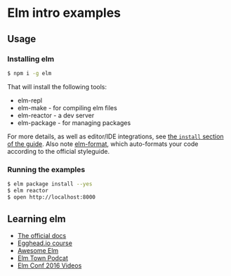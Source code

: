 # Elm intro examples

## Usage

### Installing elm
```sh
$ npm i -g elm
```
That will install the following tools:
- elm-repl
- elm-make - for compiling elm files
- elm-reactor - a dev server
- elm-package - for managing packages

For more details, as well as editor/IDE integrations, see [the `install` section of the guide](https://guide.elm-lang.org/install.html). Also note [elm-format](https://github.com/avh4/elm-format), which auto-formats your code according to the official styleguide.

### Running the examples
```sh
$ elm package install --yes
$ elm reactor
$ open http://localhost:8000
```

## Learning elm

- [The official docs](http://elm-lang.org/docs)
- [Egghead.io course](https://egghead.io/courses/start-using-elm-to-build-web-applications)
- [Awesome Elm](https://github.com/isRuslan/awesome-elm)
- [Elm Town Podcat](https://elmtown.github.io/)
- [Elm Conf 2016 Videos](https://www.youtube.com/playlist?list=PLglJM3BYAMPH2zuz1nbKHQyeawE4SN0Cd)
